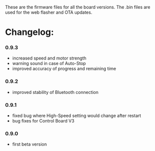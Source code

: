 These are the firmware files for all the board versions. The .bin files are used for the web flasher and OTA updates.

# Changelog:

### 0.9.3
- increased speed and motor strength
- warning sound in case of Auto-Stop
- improved accuracy of progress and remaining time

### 0.9.2
- improved stability of Bluetooth connection
  
### 0.9.1
- fixed bug where High-Speed setting would change after restart
- bug fixes for Control Board V3
  
### 0.9.0
- first beta version
